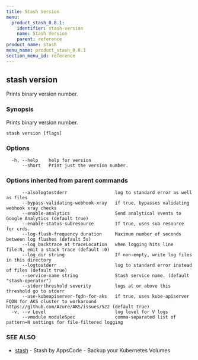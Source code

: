 ```yaml
---
title: Stash Version
menu:
  product_stash_0.8.1:
    identifier: stash-version
    name: Stash Version
    parent: reference
product_name: stash
menu_name: product_stash_0.8.1
section_menu_id: reference
---
```


## stash version

Prints binary version number.

### Synopsis

Prints binary version number.

```
stash version [flags]
```

### Options

```
  -h, --help    help for version
      --short   Print just the version number.
```

### Options inherited from parent commands

```
      --alsologtostderr                  log to standard error as well as files
      --bypass-validating-webhook-xray   if true, bypasses validating webhook xray checks
      --enable-analytics                 Send analytical events to Google Analytics (default true)
      --enable-status-subresource        If true, uses sub resource for crds.
      --log-flush-frequency duration     Maximum number of seconds between log flushes (default 5s)
      --log_backtrace_at traceLocation   when logging hits line file:N, emit a stack trace (default :0)
      --log_dir string                   If non-empty, write log files in this directory
      --logtostderr                      log to standard error instead of files (default true)
      --service-name string              Stash service name. (default "stash-operator")
      --stderrthreshold severity         logs at or above this threshold go to stderr
      --use-kubeapiserver-fqdn-for-aks   if true, uses kube-apiserver FQDN for AKS cluster to workaround https://github.com/Azure/AKS/issues/522 (default true)
  -v, --v Level                          log level for V logs
      --vmodule moduleSpec               comma-separated list of pattern=N settings for file-filtered logging
```

### SEE ALSO

* [stash](/products/stash/0.8.1/reference/stash)	 - Stash by AppsCode - Backup your Kubernetes Volumes

